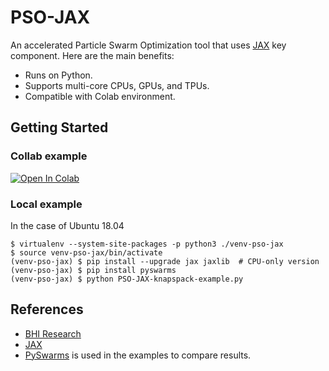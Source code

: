 # PSO-JAX

An accelerated Particle Swarm Optimization tool that uses [JAX](https://github.com/google/jax) key component. Here are the main benefits:

* Runs on Python.
* Supports multi-core CPUs, GPUs, and TPUs.
* Compatible with Colab environment.

## Getting Started

### Collab example
[![Open In Colab](https://colab.research.google.com/assets/colab-badge.svg)](https://colab.research.google.com/github/BHI-Research/PSO-JAX/notebooks/PSO-JAX-knapspack-example.ipynb)
 

### Local example

In the case of Ubuntu 18.04

```
$ virtualenv --system-site-packages -p python3 ./venv-pso-jax
$ source venv-pso-jax/bin/activate
(venv-pso-jax) $ pip install --upgrade jax jaxlib  # CPU-only version
(venv-pso-jax) $ pip install pyswarms
(venv-pso-jax) $ python PSO-JAX-knapspack-example.py 

```

## References

* [BHI Research](https://bhi-research.github.io/)
* [JAX](https://github.com/google/jax)
* [PySwarms](https://pyswarms.readthedocs.io/en/latest/) is used in the examples to compare results.
